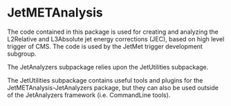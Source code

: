 JetMETAnalysis
==============

The code contained in this package is used for creating and analyzing the L2Relative and L3Absolute jet energy corrections (JEC), based on high level trigger of CMS. The code is used by the JetMet trigger development subgroup.

The JetAnalyzers subpackage relies upon the JetUtilities subpackage.

The JetUtilities subpackage contains useful tools and plugins for the JetMETAnalysis-JetAnalyzers package, but they can also be used outside of the JetAnalyzers framework (i.e. CommandLine tools).
